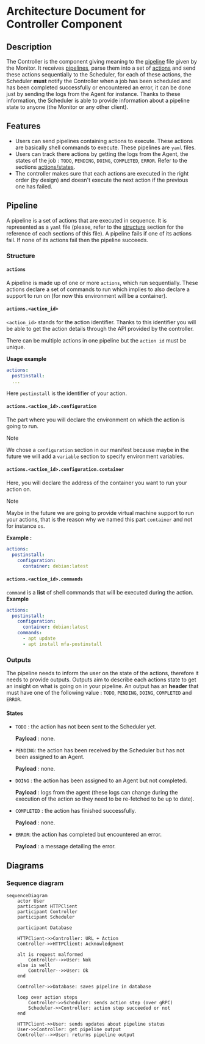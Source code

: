 # Architecture Document for Controller Component

## Description
The Controller is the component giving meaning to the [pipeline](#structure) file given by the Monitor. It receives [pipelines](#pipeline), parse them into a set of [actions](#actions) and send these actions sequentially to the Scheduler, for each of these actions, the Scheduler **must** notify the Controller when a job has been scheduled and has been completed successfully or encountered an error, it can be done just by sending the logs from the Agent for instance. Thanks to these information, the Scheduler is able to provide information about a pipeline state to anyone (the Monitor or any other client).
## Features
- Users can send pipelines containing actions to execute. These actions are basically shell commands to execute. These pipelines are `yaml` files.
- Users can track there actions by getting the logs from the Agent, the states of the job : `TODO`, `PENDING`, `DOING`, `COMPLETED`, `ERROR`. Refer to the sections [actions/states](#States).
- The controller makes sure that each actions are executed in the right order (by design) and doesn't execute the next action if the previous one has failed.
## Pipeline
A pipeline is a set of actions that are executed in sequence. It is represented as a `yaml` file (please, refer to the [structure](#structure) section for the reference of each sections of this file). A pipeline fails if one of its actions fail. If none of its actions fail then the pipeline succeeds.
### Structure
#### `actions`
A pipeline is made up of one or more `actions`, which run sequentially. These actions declare a set of commands to run which implies to also declare a support to run on (for now this environment will be a container).
#### `actions.<action_id>`
`<action_id>` stands for the action identifier. Thanks to this identifier you will be able to get the action details through the API provided by the controller.

There can be multiple actions in one pipeline but the `action id` must be unique.

**Usage example** 
```yaml
actions:
  postinstall:
  ...
```
Here `postinstall` is the identifier of your action.
#### `actions.<action_id>.configuration`
The part where you will declare the environment on which the action is going to run. 
>[!Note]
> We chose a `configuration` section in our manifest because maybe in the future we will add a `variable` section to specify environment variables. 
#### `actions.<action_id>.configuration.container`
Here, you will declare the address of the container you want to run your action on.
>[!Note]
> Maybe in the future we are going to provide virtual machine support to run your actions, that is the reason why we named this part `container` and not for instance `os`.

**Example :**
```yaml
actions:
  postinstall:
    configuration:
      container: debian:latest
```
#### `actions.<action_id>.commands`
`command` is a **list** of shell commands that will be executed during the action.
**Example**
```yaml
actions:
  postinstall:
    configuration:
      container: debian:latest
    commands:
      - apt update
      - apt install mfa-postinstall
```
### Outputs
The pipeline needs to inform the user on the state of the actions, therefore it needs to provide outputs. Outputs aim to describe each actions state to get an insight on what is going on in your pipeline. An output has an **header** that must have one of the following value : `TODO`, `PENDING`, `DOING`, `COMPLETED` and `ERROR`.
#### States
- `TODO` : the action has not been sent to the Scheduler yet.

  **Payload** : none.

- `PENDING`: the action has been received by the Scheduler but has not been assigned to an Agent.

  **Payload** : none.

- `DOING` : the action has been assigned to an Agent but not completed.

  **Payload** : logs from the agent (these logs can change during the execution of the action so they need to be re-fetched to be up to date).

- `COMPLETED` : the action has finished successfully.

  **Payload** : none.

- `ERROR`: the action has completed but encountered an error.

  **Payload** : a message detailing the error.

## Diagrams
### Sequence diagram

```mermaid
sequenceDiagram
    actor User
    participant HTTPClient
    participant Controller
    participant Scheduler

    participant Database

    HTTPClient->>Controller: URL + Action
    Controller->>HTTPClient: Acknowledgment

    alt is request malformed
        Controller-->>User: Nok
    else is well
        Controller-->>User: Ok
    end

    Controller->>Database: saves pipeline in database
    
    loop over action steps
        Controller->>Scheduler: sends action step (over gRPC)
        Scheduler->>Controller: action step succeeded or not
    end
    
    HTTPClient->>User: sends updates about pipeline status
    User->>Controller: get pipeline output
    Controller-->>User: returns pipeline output
```
